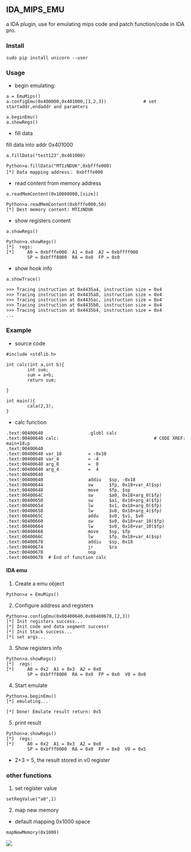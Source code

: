 ## IDA_MIPS_EMU

a IDA plugin, use for emulating mips code and patch function/code in IDA pro. 

### Install

```
sudo pip install unicorn --user
```

### Usage

- begin emulating: 
```
a = EmuMips()
a.configEmu(0x400000,0x401000,[1,2,3])              # set startaddr,endaddr and paramters

a.beginEmu()
a.showRegs()
```

- fill data

fill data into addr 0x401000
```
a.fillData("test123",0x401000)

Python>a.fillData("MTIzNDUK",0xbfffe000)
[*] Data mapping address： 0xbfffe000
```

- read content from memory address

```
a.readMemContent(0x10008000,[size])

Python>a.readMemContent(0xbfffe000,50)
[*] Dest memory content: MTIzNDUK
```

- show registers content

```
a.showRegs()

Python>a.showRegs()
[*]  regs: 
[*]     A0 = 0xbfffe000  A1 = 0x8  A2 = 0xbffff000
        SP = 0xbfff8000  RA = 0x0  FP = 0x0
```

- show hook info

```
a.showTrace()

>>> Tracing instruction at 0x4435a4, instruction size = 0x4
>>> Tracing instruction at 0x4435a8, instruction size = 0x4
>>> Tracing instruction at 0x4435ac, instruction size = 0x4
>>> Tracing instruction at 0x4435b0, instruction size = 0x4
>>> Tracing instruction at 0x4435b4, instruction size = 0x4
...
```

### Example


- source code

```
#include <stdlib.h>

int calc(int a,int b){
        int sum;
        sum = a+b;
        return sum;

}

int main(){
        cala(2,3);
}
```

- calc function

```
.text:00400640                 .globl calc
.text:00400640 calc:                                    # CODE XREF: main+18↓p
.text:00400640
.text:00400640 var_10          = -0x10
.text:00400640 var_4           = -4
.text:00400640 arg_0           =  0
.text:00400640 arg_4           =  4
.text:00400640
.text:00400640                 addiu   $sp, -0x18
.text:00400644                 sw      $fp, 0x18+var_4($sp)
.text:00400648                 move    $fp, $sp
.text:0040064C                 sw      $a0, 0x18+arg_0($fp)
.text:00400650                 sw      $a1, 0x18+arg_4($fp)
.text:00400654                 lw      $v1, 0x18+arg_0($fp)
.text:00400658                 lw      $v0, 0x18+arg_4($fp)
.text:0040065C                 addu    $v0, $v1, $v0
.text:00400660                 sw      $v0, 0x18+var_10($fp)
.text:00400664                 lw      $v0, 0x18+var_10($fp)
.text:00400668                 move    $sp, $fp
.text:0040066C                 lw      $fp, 0x18+var_4($sp)
.text:00400670                 addiu   $sp, 0x18
.text:00400674                 jr      $ra
.text:00400678                 nop
.text:00400678  # End of function calc
```

#### IDA emu


1. Create a emu object

```
Python>a = EmuMips()

```

2. Configure address and registers

```
Python>a.configEmu(0x00400640,0x00400678,[2,3])
[*] Init registers success...
[*] Init code and data segment success! 
[*] Init Stack success...
[*] set args...
```


3. Show registers info

```
Python>a.showRegs()
[*]  regs: 
[*]     A0 = 0x2  A1 = 0x3  A2 = 0x0
        SP = 0xbfff8000  RA = 0x0  FP = 0x0  V0 = 0x0
```

4. Start emulate

```
Python>a.beginEmu()
[*] emulating...

[*] Done! Emulate result return: 0x5
```

5. print result 

```
Python>a.showRegs()
[*]  regs: 
[*]     A0 = 0x2  A1 = 0x3  A2 = 0x0
        SP = 0xbfff8000  RA = 0x0  FP = 0x0  V0 = 0x5
```

- 2+3 = 5, the result stored in v0 register

### other functions

1. set register value 

```
setRegValue("a0",1)
```

2. map new memory

- default mapping 0x1000 space

```
mapNewMemory(0x1000)
```

![](https://github.com/DasSecurity-Labs/logo/blob/master/%E5%8D%AB%E5%85%B5%E5%AE%9E%E9%AA%8C%E5%AE%A4.png)
